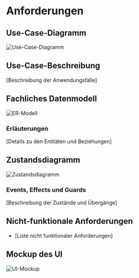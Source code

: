 # Anforderungen

## Use-Case-Diagramm
![Use-Case-Diagramm](./figures/use_case_diagram.png)

## Use-Case-Beschreibung
[Beschreibung der Anwendungsfälle]

## Fachliches Datenmodell
![ER-Modell](./figures/er_model.png)

### Erläuterungen
[Details zu den Entitäten und Beziehungen]

## Zustandsdiagramm
![Zustandsdiagramm](./figures/state_diagram.png)

### Events, Effects und Guards
[Beschreibung der Zustände und Übergänge]

## Nicht-funktionale Anforderungen
- [Liste nicht funktionaler Anforderungen]

## Mockup des UI
![UI-Mockup](./figures/ui_mockup.png)

